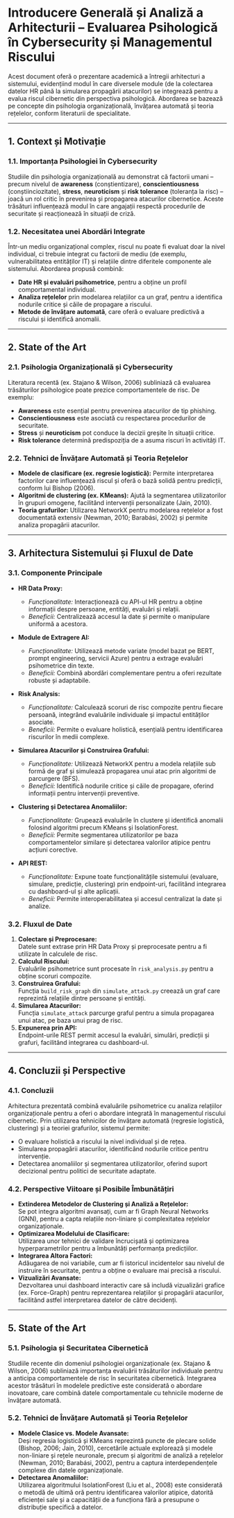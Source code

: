 # Introducere Generală și Analiză a Arhitecturii – Evaluarea Psihologică în Cybersecurity și Managementul Riscului

Acest document oferă o prezentare academică a întregii arhitecturi a sistemului, evidențiind modul în care diversele module (de la colectarea datelor HR până la simularea propagării atacurilor) se integrează pentru a evalua riscul cibernetic din perspectiva psihologică. Abordarea se bazează pe concepte din psihologia organizațională, învățarea automată și teoria rețelelor, conform literaturii de specialitate.

---

## 1. Context și Motivație

### 1.1. Importanța Psihologiei în Cybersecurity
Studiile din psihologia organizațională au demonstrat că factorii umani – precum nivelul de **awareness** (conștientizare), **conscientiousness** (conștiinciozitate), **stress**, **neuroticism** și **risk tolerance** (toleranța la risc) – joacă un rol critic în prevenirea și propagarea atacurilor cibernetice. Aceste trăsături influențează modul în care angajații respectă procedurile de securitate și reacționează în situații de criză.

### 1.2. Necesitatea unei Abordări Integrate
Într-un mediu organizațional complex, riscul nu poate fi evaluat doar la nivel individual, ci trebuie integrat cu factorii de mediu (de exemplu, vulnerabilitatea entităților IT) și relațiile dintre diferitele componente ale sistemului. Abordarea propusă combină:
- **Date HR și evaluări psihometrice**, pentru a obține un profil comportamental individual.
- **Analiza rețelelor** prin modelarea relațiilor ca un graf, pentru a identifica nodurile critice și căile de propagare a riscului.
- **Metode de învățare automată**, care oferă o evaluare predictivă a riscului și identifică anomalii.

---

## 2. State of the Art

### 2.1. Psihologia Organizațională și Cybersecurity
Literatura recentă (ex. Stajano & Wilson, 2006) subliniază că evaluarea trăsăturilor psihologice poate prezice comportamentele de risc. De exemplu:
- **Awareness** este esențial pentru prevenirea atacurilor de tip phishing.
- **Conscientiousness** este asociată cu respectarea procedurilor de securitate.
- **Stress** și **neuroticism** pot conduce la decizii greșite în situații critice.
- **Risk tolerance** determină predispoziția de a asuma riscuri în activități IT.

### 2.2. Tehnici de Învățare Automată și Teoria Rețelelor
- **Modele de clasificare (ex. regresie logistică):** Permite interpretarea factorilor care influențează riscul și oferă o bază solidă pentru predicții, conform lui Bishop (2006).
- **Algoritmi de clustering (ex. KMeans):** Ajută la segmentarea utilizatorilor în grupuri omogene, facilitând intervenții personalizate (Jain, 2010).
- **Teoria grafurilor:** Utilizarea NetworkX pentru modelarea rețelelor a fost documentată extensiv (Newman, 2010; Barabási, 2002) și permite analiza propagării atacurilor.

---

## 3. Arhitectura Sistemului și Fluxul de Date

### 3.1. Componente Principale
- **HR Data Proxy:**  
  - *Funcționalitate:* Interacționează cu API-ul HR pentru a obține informații despre persoane, entități, evaluări și relații.
  - *Beneficii:* Centralizează accesul la date și permite o manipulare uniformă a acestora.
  
- **Module de Extragere AI:**  
  - *Funcționalitate:* Utilizează metode variate (model bazat pe BERT, prompt engineering, servicii Azure) pentru a extrage evaluări psihometrice din texte.
  - *Beneficii:* Combină abordări complementare pentru a oferi rezultate robuste și adaptabile.

- **Risk Analysis:**  
  - *Funcționalitate:* Calculează scoruri de risc compozite pentru fiecare persoană, integrând evaluările individuale și impactul entităților asociate.
  - *Beneficii:* Permite o evaluare holistică, esențială pentru identificarea riscurilor în medii complexe.

- **Simularea Atacurilor și Construirea Grafului:**  
  - *Funcționalitate:* Utilizează NetworkX pentru a modela relațiile sub formă de graf și simulează propagarea unui atac prin algoritmi de parcurgere (BFS).
  - *Beneficii:* Identifică nodurile critice și căile de propagare, oferind informații pentru intervenții preventive.

- **Clustering și Detectarea Anomaliilor:**  
  - *Funcționalitate:* Grupează evaluările în clustere și identifică anomalii folosind algoritmi precum KMeans și IsolationForest.
  - *Beneficii:* Permite segmentarea utilizatorilor pe baza comportamentelor similare și detectarea valorilor atipice pentru acțiuni corective.

- **API REST:**  
  - *Funcționalitate:* Expune toate funcționalitățile sistemului (evaluare, simulare, predicție, clustering) prin endpoint-uri, facilitând integrarea cu dashboard-ul și alte aplicații.
  - *Beneficii:* Permite interoperabilitatea și accesul centralizat la date și analize.

### 3.2. Fluxul de Date
1. **Colectare și Preprocesare:**  
   Datele sunt extrase prin HR Data Proxy și preprocesate pentru a fi utilizate în calculele de risc.
2. **Calculul Riscului:**  
   Evaluările psihometrice sunt procesate în `risk_analysis.py` pentru a obține scoruri compozite.
3. **Construirea Grafului:**  
   Funcția `build_risk_graph` din `simulate_attack.py` creează un graf care reprezintă relațiile dintre persoane și entități.
4. **Simularea Atacurilor:**  
   Funcția `simulate_attack` parcurge graful pentru a simula propagarea unui atac, pe baza unui prag de risc.
5. **Expunerea prin API:**  
   Endpoint-urile REST permit accesul la evaluări, simulări, predicții și grafuri, facilitând integrarea cu dashboard-ul.

---

## 4. Concluzii și Perspective

### 4.1. Concluzii
Arhitectura prezentată combină evaluările psihometrice cu analiza relațiilor organizaționale pentru a oferi o abordare integrată în managementul riscului cibernetic. Prin utilizarea tehnicilor de învățare automată (regresie logistică, clustering) și a teoriei grafurilor, sistemul permite:
- O evaluare holistică a riscului la nivel individual și de rețea.
- Simularea propagării atacurilor, identificând nodurile critice pentru intervenție.
- Detectarea anomaliilor și segmentarea utilizatorilor, oferind suport decizional pentru politici de securitate adaptate.

### 4.2. Perspective Viitoare și Posibile Îmbunătățiri
- **Extinderea Metodelor de Clustering și Analiză a Rețelelor:**  
  Se pot integra algoritmi avansați, cum ar fi Graph Neural Networks (GNN), pentru a capta relațiile non-liniare și complexitatea rețelelor organizaționale.
- **Optimizarea Modelului de Clasificare:**  
  Utilizarea unor tehnici de validare încrucișată și optimizarea hyperparametrilor pentru a îmbunătăți performanța predicțiilor.
- **Integrarea Altora Factori:**  
  Adăugarea de noi variabile, cum ar fi istoricul incidentelor sau nivelul de instruire în securitate, pentru a obține o evaluare mai precisă a riscului.
- **Vizualizări Avansate:**  
  Dezvoltarea unui dashboard interactiv care să includă vizualizări grafice (ex. Force-Graph) pentru reprezentarea relațiilor și propagării atacurilor, facilitând astfel interpretarea datelor de către decidenți.

---

## 5. State of the Art

### 5.1. Psihologia și Securitatea Cibernetică
Studiile recente din domeniul psihologiei organizaționale (ex. Stajano & Wilson, 2006) subliniază importanța evaluării trăsăturilor individuale pentru a anticipa comportamentele de risc în securitatea cibernetică. Integrarea acestor trăsături în modelele predictive este considerată o abordare inovatoare, care combină datele comportamentale cu tehnicile moderne de învățare automată.

### 5.2. Tehnici de Învățare Automată și Teoria Rețelelor
- **Modele Clasice vs. Modele Avansate:**  
  Deși regresia logistică și KMeans reprezintă puncte de plecare solide (Bishop, 2006; Jain, 2010), cercetările actuale explorează și modele non-liniare și rețele neuronale, precum și algoritmi de analiză a rețelelor (Newman, 2010; Barabási, 2002), pentru a captura interdependențele complexe din datele organizaționale.
- **Detectarea Anomaliilor:**  
  Utilizarea algoritmului IsolationForest (Liu et al., 2008) este considerată o metodă de ultimă oră pentru identificarea valorilor atipice, datorită eficienței sale și a capacității de a funcționa fără a presupune o distribuție specifică a datelor.
